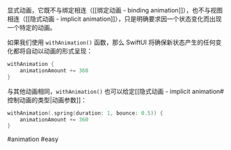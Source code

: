 显式动画，它既不与绑定相连（[[绑定动画 - binding animation]]），也不与视图相连（[[隐式动画 - implicit animation]]），只是明确要求因一个状态变化而出现一个特定的动画。

如果我们使用 `withAnimation()` 函数，那么 SwiftUI 将确保新状态产生的任何变化都将自动以动画的形式呈现：

```swift
withAnimation {
    animationAmount += 360
}
```

与其他动画相同，`withAnimation()` 也可以给定[[隐式动画 - implicit animation#控制动画的类型|动画参数]]：

```swift
withAnimation(.spring(duration: 1, bounce: 0.5)) {
    animationAmount += 360
}
```

#animation #easy 